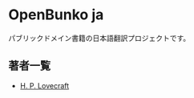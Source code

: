 # OpenBunko ja

パブリックドメイン書籍の日本語翻訳プロジェクトです。

## 著者一覧

- [H. P. Lovecraft](./H_P_Lovecraft/index.html)

